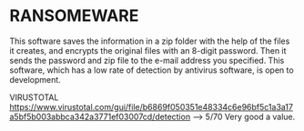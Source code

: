 # RANSOMEWARE
This software saves the information in a zip folder with the help of the files it creates, and encrypts the original files with an 8-digit password. Then it sends the password and zip file to the e-mail address you specified. This software, which has a low rate of detection by antivirus software, is open to development.

VIRUSTOTAL 
https://www.virustotal.com/gui/file/b6869f050351e48334c6e96bf5c1a3a17a5bf5b003abbca342a3771ef03007cd/detection --> 5/70 Very good a value.

